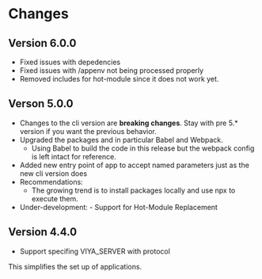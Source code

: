 # Changes

## Version 6.0.0

  - Fixed issues with depedencies
  - Fixed issues with /appenv not being processed properly
  - Removed includes for hot-module since it does not work yet.

## Verson 5.0.0

  - Changes to the cli version are **breaking changes**. Stay with pre 5.* version if you want the previous behavior.
  - Upgraded the packages and in particular Babel and Webpack.
      - Using Babel to build the code in this release but the webpack config is left intact for reference.
  - Added new entry point of app to accept named parameters just as the new cli version does
  - Recommendations:
    - The growing trend is to install packages locally and use npx to execute them.
  -  Under-development:
    - Support for Hot-Module Replacement

## Version 4.4.0

  - Support specifing VIYA_SERVER with protocol

  This simplifies the set up of applications.


